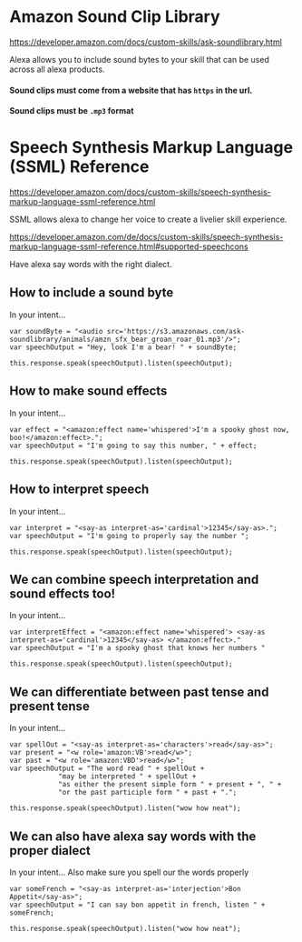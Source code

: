 # Amazon Sound Clip Library

https://developer.amazon.com/docs/custom-skills/ask-soundlibrary.html

Alexa allows you to include sound bytes to your skill that can be used across all alexa products.

#### Sound clips must come from a website that has `https` in the url.
#### Sound clips must be `.mp3` format

# Speech Synthesis Markup Language (SSML) Reference

https://developer.amazon.com/docs/custom-skills/speech-synthesis-markup-language-ssml-reference.html

SSML allows alexa to change her voice to create a livelier skill experience.

https://developer.amazon.com/de/docs/custom-skills/speech-synthesis-markup-language-ssml-reference.html#supported-speechcons

Have alexa say words with the right dialect.

## How to include a sound byte
In your intent...

```
var soundByte = "<audio src='https://s3.amazonaws.com/ask-soundlibrary/animals/amzn_sfx_bear_groan_roar_01.mp3'/>";
var speechOutput = "Hey, look I'm a bear! " + soundByte;

this.response.speak(speechOutput).listen(speechOutput);
```

## How to make sound effects
In your intent...

```
var effect = "<amazon:effect name='whispered'>I'm a spooky ghost now, boo!</amazon:effect>.";
var speechOutput = "I'm going to say this number, " + effect;
 
this.response.speak(speechOutput).listen(speechOutput);
```

## How to interpret speech
In your intent...

```
var interpret = "<say-as interpret-as='cardinal'>12345</say-as>.";
var speechOutput = "I'm going to properly say the number ";

this.response.speak(speechOutput).listen(speechOutput);
```

## We can combine speech interpretation and sound effects too!
In your intent...

```
var interpretEffect = "<amazon:effect name='whispered'> <say-as interpret-as='cardinal'>12345</say-as> </amazon:effect>."
var speechOutput = "I'm a spooky ghost that knows her numbers "

this.response.speak(speechOutput).listen(speechOutput);
```

## We can differentiate between past tense and present tense
In your intent...

```
var spellOut = "<say-as interpret-as='characters'>read</say-as>";
var present = "<w role='amazon:VB'>read</w>";
var past = "<w role='amazon:VBD'>read</w>";
var speechOutput = "The word read " + spellOut +
            "may be interpreted " + spellOut + 
            "as either the present simple form " + present + ", " + 
            "or the past participle form " + past + ".";

this.response.speak(speechOutput).listen("wow how neat");
```

## We can also have alexa say words with the proper dialect
In your intent... Also make sure you spell our the words properly

```
var someFrench = "<say-as interpret-as='interjection'>Bon Appetit</say-as>";
var speechOutput = "I can say bon appetit in french, listen " + someFrench;

this.response.speak(speechOutput).listen("wow how neat");
```
